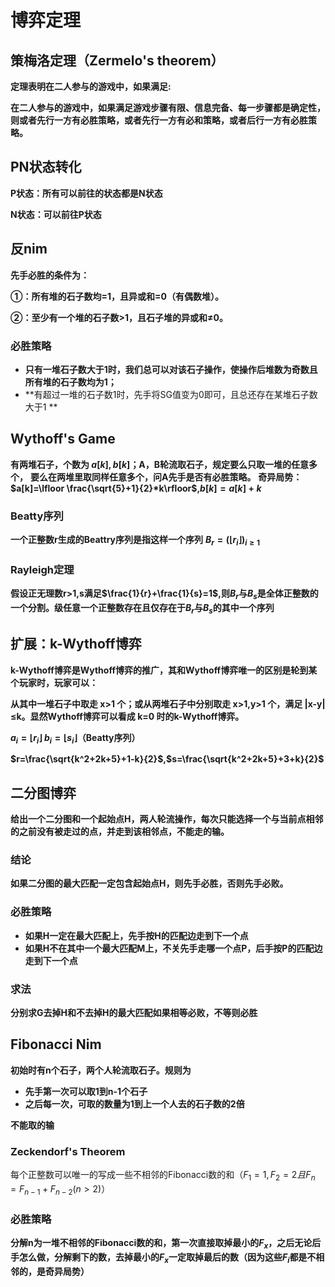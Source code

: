 # 博弈定理

## 策梅洛定理（Zermelo's theorem）

**定理表明在二人参与的游戏中，如果满足:**

**在二人参与的游戏中，如果满足游戏步骤有限、信息完备、每一步骤都是确定性，则或者先行一方有必胜策略，或者先行一方有必和策略，或者后行一方有必胜策略。**

## PN状态转化

**P状态：所有可以前往的状态都是N状态**

**N状态：可以前往P状态**

## 反nim

**先手必胜的条件为：**

**①：所有堆的石子数均=1，且异或和=0（有偶数堆）。**

**②：至少有一个堆的石子数>1，且石子堆的异或和≠0。**

### 必胜策略

* **只有一堆石子数大于1时，我们总可以对该石子操作，使操作后堆数为奇数且所有堆的石子数均为1；**
* **有超过一堆的石子数1时，先手将SG值变为0即可，且总还存在某堆石子数大于1 **

## Wythoff's Game

**有两堆石子，个数为 $a[k],b[k]$；A，B轮流取石子，规定要么只取一堆的任意多个，**
**要么在两堆里取同样任意多个，问A先手是否有必胜策略。**
**奇异局势：$a[k]=\lfloor \frac{\sqrt{5}+1}{2}*k\rfloor$,$b[k]=a[k]+k$**

### Beatty序列

**一个正整数r生成的Beattry序列是指这样一个序列**
**$B_r=(\lfloor r_i\rfloor)_{i\geq1}$**

### Rayleigh定理

**假设正无理数r>1,s满足$\frac{1}{r}+\frac{1}{s}=1$,则${B_r}$与${B_s}$是全体正整数的一个分割。级任意一个正整数存在且仅存在于${B_r}$与${B_s}$的其中一个序列**

## 扩展：k-Wythoff博弈

**k-Wythoff博弈是Wythoff博弈的推广，其和Wythoff博弈唯一的区别是轮到某个玩家时，玩家可以：**

**从其中一堆石子中取走 x>1 个；或从两堆石子中分别取走 x>1,y>1 个，满足 |x-y|≤k。显然Wythoff博弈可以看成 k=0 时的k-Wythoff博弈。**

**$a_i=\lfloor r_i\rfloor$ $b_i=\lfloor s_i\rfloor$（Beatty序列）**

**$r=\frac{\sqrt{k^2+2k+5}+1-k}{2}$,$s=\frac{\sqrt{k^2+2k+5}+3+k}{2}$**

## 二分图博弈

**给出一个二分图和一个起始点H，两人轮流操作，每次只能选择一个与当前点相邻的之前没有被走过的点，并走到该相邻点，不能走的输。**

### 结论

**如果二分图的最大匹配一定包含起始点H，则先手必胜，否则先手必败。**

### 必胜策略

* **如果H一定在最大匹配上，先手按H的匹配边走到下一个点**
* **如果H不在其中一个最大匹配M上，不关先手走哪一个点P，后手按P的匹配边走到下一个点**

### 求法

**分别求G去掉H和不去掉H的最大匹配如果相等必败，不等则必胜**

## Fibonacci Nim

**初始时有n个石子，两个人轮流取石子。规则为**

* **先手第一次可以取1到n-1个石子**
* **之后每一次，可取的数量为1到上一个人去的石子数的2倍**

**不能取的输**

### Zeckendorf's Theorem

每个正整数可以唯一的写成一些不相邻的Fibonacci数的和（$F_1=1,F_2=2且F_n=F_{n-1}+F_{n-2}(n>2)$）

### 必胜策略

**分解n为一堆不相邻的Fibonacci数的和，第一次直接取掉最小的$F_x$，之后无论后手怎么做，分解剩下的数，去掉最小的$F_x$一定取掉最后的数（因为这些$F_i$都是不相邻的，是奇异局势）**
